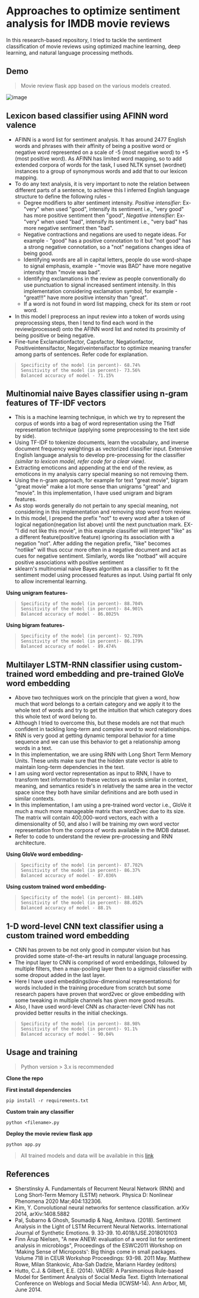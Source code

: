 # Approaches to optimize sentiment analysis for IMDB movie reviews

In this research-based repository, I tried to tackle the sentiment classification of movie reviews using optimized machine learning, deep learning, and natural language processing methods. 

## Demo 
> Movie review flask app based on the various models created.

![image](https://drive.google.com/uc?export=view&id=1jEGDukR-olW28IcQzrxhjm5lnQFH_Igd)

## Lexicon based classifier using AFINN word valence

- AFINN is a word list for sentiment analysis. It has around 2477 English words and phrases with their affinity of being a positive word or negative word represented on a scale of -5 (most negative word) to +5 (most positive word). As AFINN has limited word mapping, so to add extended corpora of words for the task, I used NLTK synset (wordnet) instances to a group of synonymous words and add that to our lexicon mapping.
- To do any text analysis, it is very important to note the relation between different parts of a sentence, to achieve this I inferred English language structure to define the following rules -
  - Degree modifiers to alter sentiment intensity. *Positive intensifier*: Ex- "very" when used "good", intensify its sentiment i.e., "very good" has more positive sentiment then "good", *Negative intensifier*: Ex- "very" when used "bad", intensify its sentiment i.e., "very bad" has more negative sentiment then "bad".
  - Negative contractions and negations are used to negate ideas. For example - "good" has a positive connotation to it but "not good" has a strong negative connotation, so a "not" negations changes idea of being good.
  - Identifying words are all in capital letters, people do use word-shape to signal emphasis, example - "movie was BAD" have more negative intensity than "movie was bad".
  - Identifying exclamations in the review as people conventionally do use punctuation to signal increased sentiment intensity. In this implementation considering exclamation symbol, for example - "great!!!" have more positive intensity than "great".
  - If a word is not found in word list mapping, check for its stem or root word.
- In this model I preprocess an input review into a token of words using preprocessing steps, then I tend to find each word in the review(processed) onto the AFINN word list and noted its proximity of being positive or being negative.
- Fine-tune Exclamationfactor, Capsfactor, Negationfactor, Positiveintensifactor, Negativeintensifactor to optimize meaning transfer among parts of sentences. Refer code for explanation. 

> ``` 
> Specificity of the model (in percent)- 68.74%
> Sensitivity of the model (in percent)- 73.56%
> Balanced accuracy of model - 71.15%
> ```

## Multinomial naive Bayes classifier using n-gram features of TF-IDF vectors

- This is a machine learning technique, in which we try to represent the corpus of words into a bag of word representation using the Tfidf representation technique (applying some preprocessing to the text side by side). 
- Using TF-IDF to tokenize documents, learn the vocabulary, and inverse document frequency weightings as vectorized classifier input. Extensive English language analysis to develop pre-processing for the classifier *(similar to lexicon model, refer code for a clear view)*.
- Extracting emoticons and appending at the end of the review, as emoticons in my analysis carry special meaning so not removing them.
- Using the n-gram approach, for example for text "great movie", bigram "great movie" make a lot more sense than unigrams "great" and "movie". In this implementation, I have used unigram and bigram features. 
- As stop words generally do not pertain to any special meaning, not considering in this implementation and removing stop word from review.
- In this model, I prepend the prefix "not" to every word after a token of logical negation(negation list above) until the next punctuation mark. EX- "I did not like this movie", in this example classifier will interpret "like" as a different feature(positive feature) ignoring its association with a negation "not". After adding the negation prefix, "like" becomes "notlike" will thus occur more often in a negative document and act as cues for negative sentiment. Similarly, words like "notbad" will acquire positive associations with positive sentiment
- sklearn's multinomial naive Bayes algorithm as a classifier to fit the sentiment model using processed features as input. Using partial fit only to allow incremental learning.

**Using unigram features-**
> ``` 
> Specificity of the model (in percent)- 88.704%
> Sensitivity of the model (in percent)- 84.901%
> Balanced accuracy of model - 86.8025%
> ```

**Using bigram features-**
> ``` 
> Specificity of the model (in percent)- 92.769%
> Sensitivity of the model (in percent)- 86.179%
> Balanced accuracy of model - 89.474%
> ```

## Multilayer LSTM-RNN classifier using custom-trained word embedding and pre-trained GloVe word embedding

- Above two techniques work on the principle that given a word, how much that word belongs to a certain category and we apply it to the whole text of words and try to get the intuition that which category does this whole text of word belong to.
- Although I tried to overcome this, but these models are not that much confident in tackling long-term and complex word to word relationships.
- RNN is very good at getting dynamic temporal behavior for a time sequence and we can use this behavior to get a relationship among words in a text.
- In this implementation, we are using RNN with Long Short Term Memory Units. These units make sure that the hidden state vector is able to maintain long-term dependencies in the text.
-  I am using word vector representation as input to RNN, I have to transform text information to these vectors as words similar in context, meaning, and semantics reside's in relatively the same area in the vector space since they both have similar definitions and are both used in similar contexts.
- In this implementation, I am using a pre-trained word vector i.e., GloVe it much a much more manageable matrix than word2vec due to its size. The matrix will contain 400,000-word vectors, each with a dimensionality of 50, and also I will be training my own word vector representation from the corpora of words available in the IMDB dataset.
- Refer to code to understand the review pre-processing and RNN architecture.

**Using GloVe word embedding-**
> ``` 
> Specificity of the model (in percent)- 87.702%
> Sensitivity of the model (in percent)- 86.37%
> Balanced accuracy of model - 87.036%
> ```

**Using custom trained word embedding-**
> ``` 
> Specificity of the model (in percent)- 88.148%
> Sensitivity of the model (in percent)- 88.052%
> Balanced accuracy of model - 88.1%
> ```
 
 ## 1-D word-level CNN text classifier using a custom trained word embedding
 
- CNN has proven to be not only good in computer vision but has provided some state-of-the-art results in natural language processing.
- The input layer to CNN is comprised of word embeddings, followed by multiple filters, then a max-pooling layer then to a sigmoid classifier with some dropout added in the last layer.
- Here I have used embeddings(low-dimensional representations) for words included in the training procedure from scratch but some research papers have proven that word2vec or glove embedding with some tweaking in multiple channels has given more good results.
- Also, I have used word-level CNN as character-level CNN has not provided better results in the initial checkings.

> ``` 
> Specificity of the model (in percent)- 88.98%
> Sensitivity of the model (in percent)- 91.1%
> Balanced accuracy of model - 90.04%
> ```
 
 ## Usage and training
 
 > Python version > 3.x is recommended 
 
 **Clone the repo**
 
 **First install dependencies** 
 
 ```
 pip install -r requirements.txt
 ```
 **Custom train any classifier**
 
 ```
 python <filename>.py
 ```
 
 **Deploy the movie review flask app**
 
 ```
 python app.py
 ```
 
 > All trained models and data will be available in this [link]()

## References 
- Sherstinsky A. Fundamentals of Recurrent Neural Network (RNN) and Long Short-Term Memory (LSTM) network. Physica D: Nonlinear Phenomena 2020 Mar;404:132306.
- Kim, Y. Convolutional neural networks for sentence classification. arXiv 2014, arXiv:1408.5882
- Pal, Subarno & Ghosh, Soumadip & Nag, Amitava. (2018). Sentiment Analysis in the Light of LSTM Recurrent Neural Networks. International Journal of Synthetic Emotions. 9. 33-39. 10.4018/IJSE.2018010103
- Finn Årup Nielsen, "A new ANEW: evaluation of a word list for sentiment analysis in microblogs", Proceedings of the ESWC2011 Workshop on 'Making Sense of Microposts': Big things come in small packages. Volume 718 in CEUR Workshop Proceedings: 93-98. 2011 May. Matthew Rowe, Milan Stankovic, Aba-Sah Dadzie, Mariann Hardey (editors)
- Hutto, C.J. & Gilbert, E.E. (2014). VADER: A Parsimonious Rule-based Model for Sentiment Analysis of Social Media Text. Eighth International Conference on Weblogs and Social Media (ICWSM-14). Ann Arbor, MI, June 2014.
